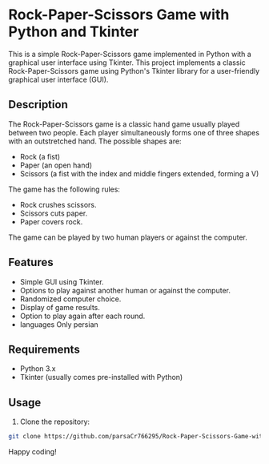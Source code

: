 # Rock-Paper-Scissors Game with Python and Tkinter

This is a simple Rock-Paper-Scissors game implemented in Python with a graphical user interface using Tkinter.
This project implements a classic Rock-Paper-Scissors game using Python's Tkinter library for a user-friendly graphical user interface (GUI).

## Description

The Rock-Paper-Scissors game is a classic hand game usually played between two people. Each player simultaneously forms one of three shapes with an outstretched hand. The possible shapes are:

- Rock (a fist)
- Paper (an open hand)
- Scissors (a fist with the index and middle fingers extended, forming a V)

The game has the following rules:

- Rock crushes scissors.
- Scissors cuts paper.
- Paper covers rock.

The game can be played by two human players or against the computer.

## Features

- Simple GUI using Tkinter.
- Options to play against another human or against the computer.
- Randomized computer choice.
- Display of game results.
- Option to play again after each round.
- languages Only persian

## Requirements

- Python 3.x
- Tkinter (usually comes pre-installed with Python)

## Usage

1. Clone the repository:

```bash
git clone https://github.com/parsaCr766295/Rock-Paper-Scissors-Game-with-Python-and-Tkinter.git
```
Happy coding!
